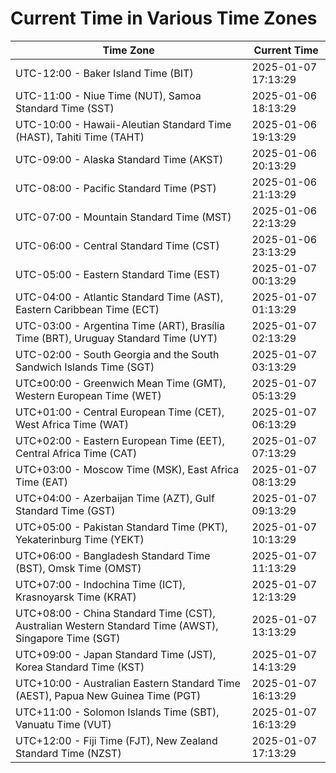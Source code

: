 # Current Time in Various Time Zones

| Time Zone | Current Time |
|-----------|--------------|
| UTC-12:00 - Baker Island Time (BIT) | 2025-01-07 17:13:29 |
| UTC-11:00 - Niue Time (NUT), Samoa Standard Time (SST) | 2025-01-06 18:13:29 |
| UTC-10:00 - Hawaii-Aleutian Standard Time (HAST), Tahiti Time (TAHT) | 2025-01-06 19:13:29 |
| UTC-09:00 - Alaska Standard Time (AKST) | 2025-01-06 20:13:29 |
| UTC-08:00 - Pacific Standard Time (PST) | 2025-01-06 21:13:29 |
| UTC-07:00 - Mountain Standard Time (MST) | 2025-01-06 22:13:29 |
| UTC-06:00 - Central Standard Time (CST) | 2025-01-06 23:13:29 |
| UTC-05:00 - Eastern Standard Time (EST) | 2025-01-07 00:13:29 |
| UTC-04:00 - Atlantic Standard Time (AST), Eastern Caribbean Time (ECT) | 2025-01-07 01:13:29 |
| UTC-03:00 - Argentina Time (ART), Brasília Time (BRT), Uruguay Standard Time (UYT) | 2025-01-07 02:13:29 |
| UTC-02:00 - South Georgia and the South Sandwich Islands Time (SGT) | 2025-01-07 03:13:29 |
| UTC±00:00 - Greenwich Mean Time (GMT), Western European Time (WET) | 2025-01-07 05:13:29 |
| UTC+01:00 - Central European Time (CET), West Africa Time (WAT) | 2025-01-07 06:13:29 |
| UTC+02:00 - Eastern European Time (EET), Central Africa Time (CAT) | 2025-01-07 07:13:29 |
| UTC+03:00 - Moscow Time (MSK), East Africa Time (EAT) | 2025-01-07 08:13:29 |
| UTC+04:00 - Azerbaijan Time (AZT), Gulf Standard Time (GST) | 2025-01-07 09:13:29 |
| UTC+05:00 - Pakistan Standard Time (PKT), Yekaterinburg Time (YEKT) | 2025-01-07 10:13:29 |
| UTC+06:00 - Bangladesh Standard Time (BST), Omsk Time (OMST) | 2025-01-07 11:13:29 |
| UTC+07:00 - Indochina Time (ICT), Krasnoyarsk Time (KRAT) | 2025-01-07 12:13:29 |
| UTC+08:00 - China Standard Time (CST), Australian Western Standard Time (AWST), Singapore Time (SGT) | 2025-01-07 13:13:29 |
| UTC+09:00 - Japan Standard Time (JST), Korea Standard Time (KST) | 2025-01-07 14:13:29 |
| UTC+10:00 - Australian Eastern Standard Time (AEST), Papua New Guinea Time (PGT) | 2025-01-07 16:13:29 |
| UTC+11:00 - Solomon Islands Time (SBT), Vanuatu Time (VUT) | 2025-01-07 16:13:29 |
| UTC+12:00 - Fiji Time (FJT), New Zealand Standard Time (NZST) | 2025-01-07 17:13:29 |

